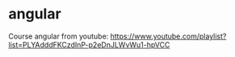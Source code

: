# angular

Course angular from youtube: https://www.youtube.com/playlist?list=PLYAdddFKCzdInP-p2eDnJLWvWu1-hpVCC
